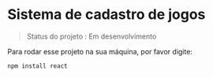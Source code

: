 <h1>Sistema de cadastro de jogos</h1>

> Status do projeto : Em desenvolvimento

Para rodar esse projeto na sua máquina, por favor digite:

```
npm install react
```
